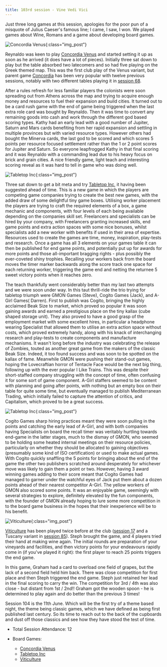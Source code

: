 ```yaml
---
title: 103rd session - Vine Vedi Vici
---
```


Just three long games at this session, apologies for the poor pun of a misquote of Julius Caeser's famous line; I came, I saw, I won. We played games about Wine, Romans and a game about developing board games.

![Concordia Venus](/images/posts/2025_05_28/Concordia01.jpg "Concordia Venus"){:class="img_post"}

Reynaldo was keen to play [Concordia Venus][CCV] and started setting it up as soon as he arrived (it does have a lot of pieces). Initially three sat down to play but the table absorbed two latecomers and so had five playing on the Greek themed map. This was the first club play of the Venus variant, but parent game [Concordia][CC] has been very popular with twelve previous sessions, notably with two different tables playing it in [session 68][68].

After a rules refresh for less familiar players the colonists were soon spreading out from Athens across the map and trying to acquire enough money and resources to fuel their expansion and build cities. It turned out to be a card rush game with the end of game being triggered when the last extra role card was bought by Reynaldo. Then it was time to convert any remaining goods into cash and work through the different god based scoring types. Kathy had an early lead with a good number of Jupiter, Saturn and Mars cards benefiting from her rapid expansion and settling in multiple provinces but with varied resource types. However others had bought the Minerva cards, the last god to be scored and which scores 5 points per resource focused settlement rather than the 1 or 2 point scores for Jupiter and Saturn. So everyone leapfrogged Kathy in that final scoring and it was Reynaldo with a commanding lead due to his heavy focus on brick and grain cities. A nice friendly game, light teach and interesting scoring reveal as it was hard to tell in game who was doing well.

![Tabletop Inc](/images/posts/2025_05_28/TabletopInc01.jpg "Tabletop Inc"){:class="img_post"}

Three sat down to get a bit meta and try [Tabletop Inc][TI], it having been suggested ahead of time. This is a new game in which the players are competing game companies trying to create the best new games, with the added draw of some delightful tiny game boxes. Utilising worker placement the players are trying to craft the required elements of a box, a game mechanic and components, with four levels of each being available depending on the companies skill set. Freelancers and specialists can be hired by your company, with Freelancers granting increased skills, end game points and extra action spaces with some nice bonuses, whilst specialists add a new worker with benefits if used in their area of expertise. Resources used to create the games are time, money, inspiration, play-tests and research. Once a game has all 3 elements on your games table it can then be published for end game points, and potentially put up for awards for more points and those all-important bragging rights - plus possibly the ever-coveted shiny trophies. Recalling your workers back from the board moves the timer marker backwards along the score track one space for each returning worker, triggering the game end and netting the returnee 5 sweet victory points when it reaches zero.

The teach thankfully went considerably better than my last two attempts and we were soon under way. In this taut thrill-ride the trio trying for tabletop triumph were GMON Games (Steve), Cogito Games (Jack), and A-Girl Games( Darren). First to publish was Cogito, bringing the highly acclaimed Beak Size to market, which proved so popular it was soon gaining awards and earned a prestigious place on the tiny kallax (cube shaped storage unit). They also proved to have a good grasp of the employment market with some excellent hires, in particular a headphone wearing Specialist that allowed them to utilise an extra action space without costs, which proved extremely handy, along with his knack of interchanging research and play-tests to create components and manufacture mechanisms. It wasn't long before the industry was celebrating the release of Zombies, touted as another great game from the makers of the classic Beak Size. Indeed, it too found success and was soon to be spotted on the kallax of fame. Meanwhile GMON were pushing their stand-out games, hoping the Lovecraftian horror of Tentacle Face would be the next big thing, following up with the ever popular I Like Trains. This was despite their short-staffed company struggling with the concept of time, often confusing it for some sort of game component. A-Girl staffers seemed to be content with planning and going after points, with nothing but an empty box on their table for quite some time, but eventually managed to publish Mediterranean Trading, which initially failed to capture the attention of critics, and Capitalism, which proved to be a great success.

![Tabletop Inc](/images/posts/2025_05_28/TabletopInc02.jpg "Tabletop Inc"){:class="img_post"}

Cogito Games sharp hiring practices meant they were soon pulling in the points and catching the early lead of A-Girl, and with both companies having Specialists on board the recall timer was veritably hurtling towards end-game in the latter stages, much to the dismay of GMON, who seemed to be holding some heated internal meetings on their resource policies, particularly on whether they should be allocated to gaining objectives (presumably some kind of ISO certification) or used to make actual games. With Cogito quickly snaffling the 5 points for bringing about the end of the game the other two publishers scratched around desperately for whichever move was likely to gain them a point or two. However, having 3 award winning games adding to their score meant that Cogito Games had managed to garner under the watchful eyes of Jack put them about a dozen points ahead of their nearest competitor A-Girl. The yellow workers of GMON also scored some points. It was an enjoyable game, seemingly with several strategies to explore, definitely elevated by the fun components, with the founder of GMON already hoping to lure some more competition in to the board game business in the hopes that their inexperience will be to his benefit.

![Viticulture](/images/posts/2025_05_28/Viticulture01.jpg "Viticulture"){:class="img_post"}

[Viticulture][Vit] has been played twice before at the club ([session 17][17] and a Tuscany variant in [session 85][85]).  Steph brought the game, and 4 players tried their hand at making wine again.  The initial rounds are preparation of your vineyards and facilities, and then victory points for your endeavours rapidly come in (if you've played it right): the first player to reach 25 points triggers the end game.

In this game, Graham had a card to overload one field of grapes, but the lack of a second field held him back. There was close competition for first place and then Steph triggered the end game. Steph just retained her lead in the final scoring to carry the win. The competition for 3rd / 4th was also close - but distant from 1st / 2nd!!  Graham got the wooden spoon - he is determined to play again and do better than the previous 3 times!

Session 104 is the 11th June. Which will be the first try of a theme based night, the theme being classic games, which we have defined as being first published last century. So its time to reach out to the back of the cupboards and dust off those classics and see how they have stood the test of time.

* Total Session Attendance: 12
* Board Games:

    * [Concordia Venus][CCV]
    * [Tabletop Inc][TI]
    * [Viticulture][Vit]

[17]: /2021/10/20/seventeenth-session.html
[68]: /2023/11/29/sixtyeighth-session.html
[85]: /2024/08/21/eightyfifth-session.html

[CC]: {{site.data.BoardGameLinks.Concordia.Link}}
[CCV]: {{site.data.BoardGameLinks.ConcordiaVenus.Link}}
[TI]: {{site.data.BoardGameLinks.TabletopInc.Link}}
[Vit]: {{site.data.BoardGameLinks.Viticulture.Link}}

[Contact]: /Contact.html
